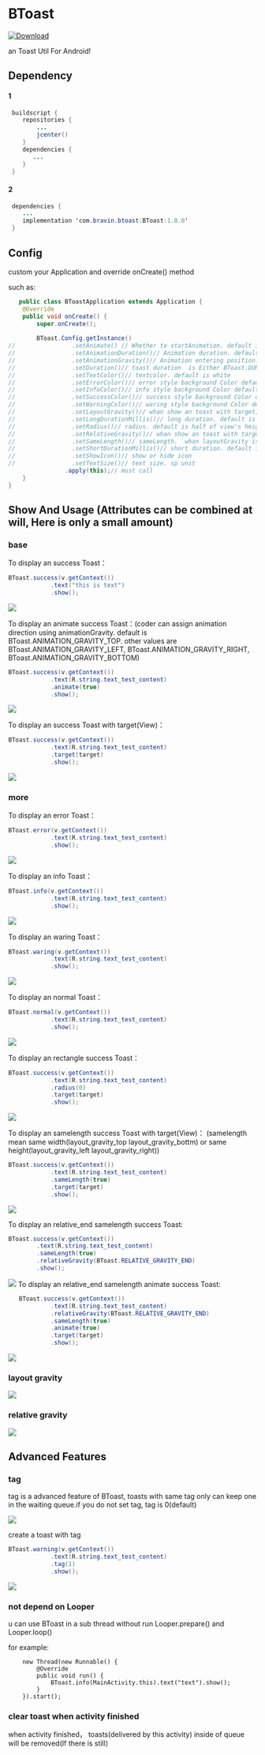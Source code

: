 # BToast

 [![Download](https://api.bintray.com/packages/bsss/maven/BToast/images/download.svg) ](https://bintray.com/bsss/maven/BToast/_latestVersion)
 
 an Toast Util For Android!
 
 ## Dependency
 
 #### 1
 
```Java
 buildscript {
    repositories {
        ...
        jcenter()
    }
    dependencies {
       ...
    }
 }
```

#### 2
 
```Java
 dependencies {
    ...
    implementation 'com.bravin.btoast:BToast:1.0.0'
 }
```
 
 ## Config
 
 custom your Application and override onCreate() method
 
such as:

```Java
   public class BToastApplication extends Application {
    @Override
    public void onCreate() {
        super.onCreate();
		
        BToast.Config.getInstance()
//                .setAnimate() // Whether to startAnimation. default is fasle;
//                .setAnimationDuration()// Animation duration. default is 800 millisecond
//                .setAnimationGravity()// Animation entering position. default is BToast.ANIMATION_GRAVITY_TOP
//                .setDuration()// toast duration  is Either BToast.DURATION_SHORT or BToast.DURATION_LONG
//                .setTextColor()// textcolor. default is white
//                .setErrorColor()// error style background Color default is red
//                .setInfoColor()// info style background Color default is blue
//                .setSuccessColor()// success style background Color default is green
//                .setWarningColor()// waring style background Color default is orange
//                .setLayoutGravity()// whan show an toast with target, coder can assgin position relative to target. default is BToast.LAYOUT_GRAVITY_BOTTOM
//                .setLongDurationMillis()// long duration. default is 4500 millisecond
//                .setRadius()// radius. default is half of view's height. coder can assgin a positive value
//                .setRelativeGravity()// whan show an toast with target, coder can assgin position relative to toastself(like relativeLayout start end center), default is BToast.RELATIVE_GRAVITY_CENTER 
//                .setSameLength()// sameLength.  whan layoutGravity is BToast.LAYOUT_GRAVITY_TOP or BToast.LAYOUT_GRAVITY_BOTTOM,sameLength mean toast's width is as same as target,otherwise is same height 
//                .setShortDurationMillis()// short duration. default is 3000 millisecond
//                .setShowIcon()// show or hide icon
//                .setTextSize()// text size. sp unit
                .apply(this);// must call
    }
}
```
 
 
## Show And Usage (Attributes can be combined at will, Here is only a small amount)

### base
  
  To display an success Toast：
  
```Java
BToast.success(v.getContext())
            .text("this is text")
            .show();
```
   
![](https://github.com/bravinshi/ImJack/blob/master/BToast_screen_cup/success.jpg) 
  
  
  To display an animate success Toast：(coder can assign animation direction using animationGravity. default is BToast.ANIMATION_GRAVITY_TOP. other values are BToast.ANIMATION_GRAVITY_LEFT, BToast.ANIMATION_GRAVITY_RIGHT, BToast.ANIMATION_GRAVITY_BOTTOM)
```Java
BToast.success(v.getContext())
            .text(R.string.text_test_content)
            .animate(true)
            .show();
```
![](https://github.com/bravinshi/ImJack/blob/master/BToast_screen_cup/animate_success.gif) 
  
  
  To display an success Toast with target(View)：
```Java
BToast.success(v.getContext())
            .text(R.string.text_test_content)
            .target(target)
            .show();
```
![](https://github.com/bravinshi/ImJack/blob/master/BToast_screen_cup/layout_bottom.jpg) 
  
  
### more

To display an error Toast：
  
```Java
BToast.error(v.getContext())
            .text(R.string.text_test_content)
            .show();
```
   
![](https://github.com/bravinshi/ImJack/blob/master/BToast_screen_cup/error.jpg) 
   
   To display an info Toast：
  
```Java
BToast.info(v.getContext())
            .text(R.string.text_test_content)
            .show();
```
   
![](https://github.com/bravinshi/ImJack/blob/master/BToast_screen_cup/info.jpg) 
   
   To display an waring Toast：
  
```Java
BToast.waring(v.getContext())
            .text(R.string.text_test_content)
            .show();
```
   
![](https://github.com/bravinshi/ImJack/blob/master/BToast_screen_cup/warning.jpg) 
   
   To display an normal Toast：
  
```Java
BToast.normal(v.getContext())
            .text(R.string.text_test_content)
            .show();
```
   
![](https://github.com/bravinshi/ImJack/blob/master/BToast_screen_cup/normal.jpg) 
  
  To display an rectangle success Toast：
  
```Java
BToast.success(v.getContext())
            .text(R.string.text_test_content)
            .radius(0)
            .target(target)
            .show();
```
   
![](https://github.com/bravinshi/ImJack/blob/master/BToast_screen_cup/radius0.jpg) 
 
 
 To display an samelength success Toast with target(View)：  (samelength mean same width(layout_gravity_top layout_gravity_bottm) or same height(layout_gravity_left layout_gravity_right))
```Java
BToast.success(v.getContext())
            .text(R.string.text_test_content)
            .sameLength(true)
            .target(target)
            .show();
```
   
   
   
  ![](https://github.com/bravinshi/ImJack/blob/master/BToast_screen_cup/layout_bottom_samelength.jpg) 
 
 
 To display an relative_end samelength success Toast:
```Java
BToast.success(v.getContext())
        .text(R.string.text_test_content)
        .sameLength(true)
        .relativeGravity(BToast.RELATIVE_GRAVITY_END)
        .show();
```
   
![](https://github.com/bravinshi/ImJack/blob/master/BToast_screen_cup/relative_end_samelength.jpg) 
To display an relative_end samelength animate success Toast:
   
```Java
   BToast.success(v.getContext())
            .text(R.string.text_test_content)
            .relativeGravity(BToast.RELATIVE_GRAVITY_END)
            .sameLength(true)
            .animate(true)
            .target(target)
            .show();
```
   
   ![](https://github.com/bravinshi/ImJack/blob/master/BToast_screen_cup/relative_end_samelength_animate_success.gif) 
   
   ### layout gravity
   
   ![](https://github.com/bravinshi/ImJack/blob/master/BToast_screen_cup/layout_gravity.png) 
   
   ### relative gravity
   
   ![](https://github.com/bravinshi/ImJack/blob/master/BToast_screen_cup/relative_gravity.png) 
   
   
   
 ## Advanced Features
 
 ### tag
tag is a advanced feature of BToast, toasts with same tag only can keep one in the waiting queue.if you do not set tag, tag is 0(default)

![](https://github.com/bravinshi/ImJack/blob/master/BToast_screen_cup/tag0.gif) 

create a toast with tag

```Java
BToast.warning(v.getContext())
            .text(R.string.text_test_content)
            .tag(1)
            .show();
```
		
![](https://github.com/bravinshi/ImJack/blob/master/BToast_screen_cup/tag1.gif) 

 ### not depend on Looper
 u can use BToast in a sub thread without run Looper.prepare() and Looper.loop()  

 for example:  
		
	
        new Thread(new Runnable() {  
            @Override  
            public void run() {  
                BToast.info(MainActivity.this).text("text").show();  
            }  
        }).start();
    


 ### clear toast when activity finished
 when activity finished， toasts(delivered by this activity) inside of queue will be removed(If there is still)
 


 